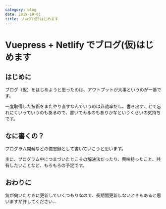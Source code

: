 ```yaml
---
category: blog
date: 2019-10-01
title: ブログ(仮)はじめます
---
```






# Vuepress + Netlify でブログ(仮)はじめます

## はじめに

ブログ（仮）をはじめようと思ったのは、アウトプットが大事というのが一番です。

一度取得した技術をまたやり直すなんていうのは非効率だし、書き出すことで忘れにくいっていうのもあるので、書いてみるのもありかなというくらいの気持ちです。

## なに書くの？

プログラム開発などの備忘録として書いていこうと思います。

主に、プログラム中につまづいたところの解決法だったり、興味持ったこと、共有したいことなど、もろもろの予定です。

## おわりに

気が向いたときに更新していくつもりなので、長期間更新しないときもあると思いますが許してください…


